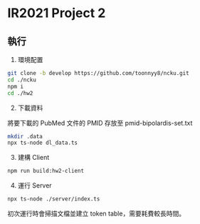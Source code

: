 # IR2021 Project 2

## 執行

1. 環境配置

```bash
git clone -b develop https://github.com/toonnyy8/ncku.git
cd ./ncku
npm i
cd ./hw2
```

2. 下載資料

將要下載的 PubMed 文件的 PMID 存放至 pmid-bipolardis-set.txt

```bash
mkdir .data
npx ts-node dl_data.ts
```

3. 建構 Client

```bash
npm run build:hw2-client
```

4. 運行 Server

```bash
npx ts-node ./server/index.ts
```

初次運行時會掃描文檔並建立 token table，需要耗費較長時間。
